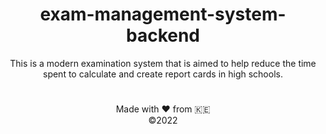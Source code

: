 <div align="center">
  
  
# exam-management-system-backend
  
This is a modern examination system that is aimed to help reduce the time spent to calculate and create report cards in high schools.
  
#
  
Made with :heart: from :kenya: <br />
&copy;2022
  
  
</div>
